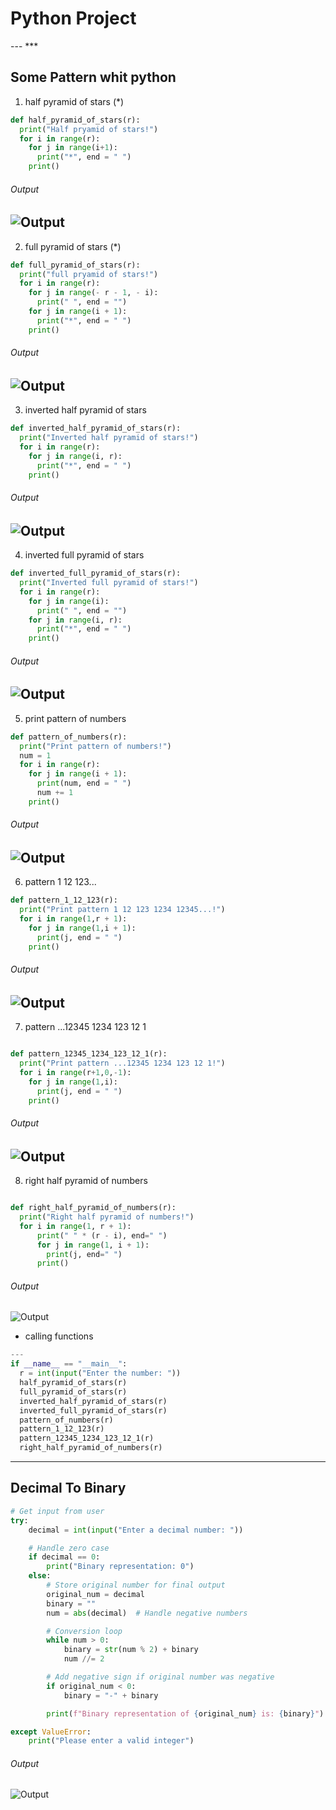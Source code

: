 # Python Project
--- ***
## Some Pattern whit python

1. half pyramid of stars (*)

```Python
def half_pyramid_of_stars(r):
  print("Half pryamid of stars!")
  for i in range(r):
    for j in range(i+1):
      print("*", end = " ")
    print()
```
###### Output
![Output](https://www.dropbox.com/scl/fi/5m2n0hy01nnvqugscyt8a/1.jpg?rlkey=86imvglm9ir6wkopt76zi1874&st=msj9d1mw&raw=1)
---
2. full pyramid of stars (*)
```python
def full_pyramid_of_stars(r):
  print("full pryamid of stars!")
  for i in range(r):
    for j in range(- r - 1, - i):
      print(" ", end = "")
    for j in range(i + 1):
      print("*", end = " ")
    print()
```
###### Output
![Output](https://www.dropbox.com/scl/fi/psaq4ntp542n8xzczfi2d/2.jpg?rlkey=1sl79o70thqu9smwhs3l74rvj&st=51ntwi00&raw=1)
---
3. inverted half pyramid of stars
```python
def inverted_half_pyramid_of_stars(r):
  print("Inverted half pyramid of stars!")
  for i in range(r):
    for j in range(i, r):
      print("*", end = " ")
    print()
```
###### Output
![Output](https://www.dropbox.com/scl/fi/oqqxi4k7a3dfq2jz0j3un/3.jpg?rlkey=nlbgghu52iog4v6t9phzekjtx&st=ro0ryrmz&raw=1)
---
4. inverted full pyramid of stars
```python
def inverted_full_pyramid_of_stars(r):
  print("Inverted full pyramid of stars!")
  for i in range(r):
    for j in range(i):
      print(" ", end = "")
    for j in range(i, r):
      print("*", end = " ")
    print()
```
###### Output
![Output](https://www.dropbox.com/scl/fi/oh3x04y70kka68gw0kavb/4.jpg?rlkey=0ky60q915nkxu68qdxagv6n27&st=x03dgk9u&raw=1)
---
5. print pattern of numbers
```python
def pattern_of_numbers(r):
  print("Print pattern of numbers!")
  num = 1
  for i in range(r):
    for j in range(i + 1):
      print(num, end = " ")
      num += 1
    print()
```
###### Output
![Output](https://www.dropbox.com/scl/fi/vk5tnnugxvknhsdxvdgqt/5.jpg?rlkey=ry2t5rkhvvhnsgvez3u3bpt7e&st=3zc969am&raw=1)
---
6. pattern 1 12 123...
```python
def pattern_1_12_123(r):
  print("Print pattern 1 12 123 1234 12345...!")
  for i in range(1,r + 1):
    for j in range(1,i + 1):
      print(j, end = " ")
    print()
```
###### Output
![Output](https://www.dropbox.com/scl/fi/zg011qw6qoom45viyn1c3/6.jpg?rlkey=kbldd4hv6axhnz5spt12u7014&st=kcjjr4wg&raw=1)
---
7. pattern ...12345 1234 123 12 1
```python

def pattern_12345_1234_123_12_1(r):
  print("Print pattern ...12345 1234 123 12 1!")
  for i in range(r+1,0,-1):
    for j in range(1,i):
      print(j, end = " ")
    print()
```
###### Output 
![Output](https://www.dropbox.com/scl/fi/4r95apurgvt4l66gudb1i/7.jpg?rlkey=pmx7v4wjhz8xjn9oujm7g22ih&st=ank9tneb&raw=1)
---
8. right half pyramid of numbers
```python

def right_half_pyramid_of_numbers(r):
  print("Right half pyramid of numbers!")
  for i in range(1, r + 1):
      print(" " * (r - i), end=" ")
      for j in range(1, i + 1):
        print(j, end=" ")
      print()

```
###### Output 
![Output](https://www.dropbox.com/scl/fi/wkl3z8eg1w4xd0iad1az6/8.jpg?rlkey=xhb6gkahp2oez9d4e59c88qmy&st=nr403jqu&raw=1)

- calling functions
```python
---
if __name__ == "__main__":
  r = int(input("Enter the number: "))
  half_pyramid_of_stars(r) 
  full_pyramid_of_stars(r)
  inverted_half_pyramid_of_stars(r)
  inverted_full_pyramid_of_stars(r)
  pattern_of_numbers(r)
  pattern_1_12_123(r)
  pattern_12345_1234_123_12_1(r)
  right_half_pyramid_of_numbers(r)
```
---
## Decimal To Binary

```python
# Get input from user
try:
    decimal = int(input("Enter a decimal number: "))

    # Handle zero case
    if decimal == 0:
        print("Binary representation: 0")
    else:
        # Store original number for final output
        original_num = decimal
        binary = ""
        num = abs(decimal)  # Handle negative numbers

        # Conversion loop
        while num > 0:
            binary = str(num % 2) + binary
            num //= 2

        # Add negative sign if original number was negative
        if original_num < 0:
            binary = "-" + binary

        print(f"Binary representation of {original_num} is: {binary}")

except ValueError:
    print("Please enter a valid integer")
```
###### Output 
![Output](https://www.dropbox.com/scl/fi/ynxunl77rgeyelyyu0l0e/Decimal-To-Binary.jpg?rlkey=w3gu0t2a431yzs6hhglnsg4kk&st=6lqc3v9j&raw=1)
